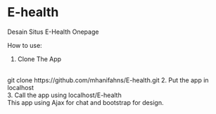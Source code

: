# E-health
Desain Situs E-Health Onepage

How to use:
1. Clone The App
<br>
git clone https://github.com/mhanifahns/E-health.git
2. Put the app in localhost
<br>
3. Call the app using localhost/E-health
<br>
This app using Ajax for chat and bootstrap for design.


